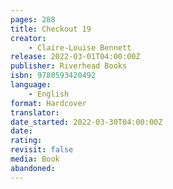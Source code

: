 ```yaml
---
pages: 288
title: Checkout 19
creator:
    - Claire-Louise Bennett
release: 2022-03-01T04:00:00Z
publisher: Riverhead Books
isbn: 9780593420492
language:
    - English
format: Hardcover
translator:
date_started: 2022-03-30T04:00:00Z
date:
rating:
revisit: false
media: Book
abandoned:
---
```

